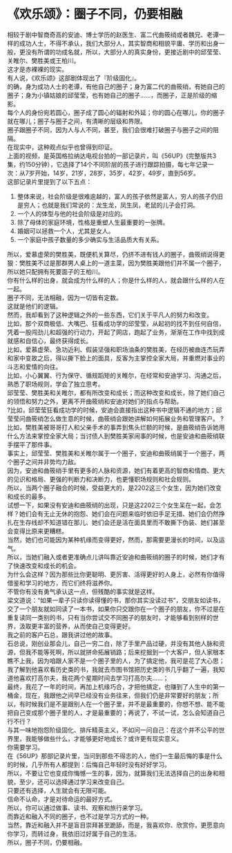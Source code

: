 # 《欢乐颂》：圈子不同，仍要相融 
  相较于剧中智商奇高的安迪、博士学历的赵医生、富二代曲筱绡或者魏兄、老谭一样的成功人士，不得不承认，我们大部分人，其实智商和相貌平庸、学历和出身一般，更没有所谓的功成名就，所以，大部分人的真实身份，更接近剧中的邱莹莹、关睢尔、樊胜美或王柏川。<br>
 这才是赤裸裸的现实。<br> 
 有人说，《欢乐颂》这部剧体现出了『阶级固化』。<br>
 的确，身为成功人士的老谭，有他自己的圈子；身为富二代的曲筱绡，有她自己的圈子；身为小镇姑娘的邱莹莹，也有她自己的圈子......，而圈子，正是阶级的缩影。<br>
 每个人的身份宛若圆心，圈子成了圆心的辐射和外延；你的圆心在哪儿，你的圈子就在哪儿；圈子与圈子之间，有清晰的层级和界限。<br>
 圈子跟圈子不同，因为人与人不同，甚至，我们会很难打破圈子与圈子之间的阻隔。<br>
 在现实中，这种观点似乎也曾得到印证。 <br>
 上面的视频，是英国格拉纳达电视台拍的一部记录片，叫《56UP》(完整版共3集，约150分钟），它选择了14个不同阶层的孩子进行跟踪拍摄，每七年记录一次：从7岁开始，14岁，21岁，28岁，35岁，42岁，49岁，直到56岁。<br>
 这部记录片里提到了以下五点：<br>
 1. 整体来说，社会阶级是很难逾越的，富人的孩子依然是富人，穷人的孩子仍旧是穷人；也就是我们常说的：龙生龙，凤生凤，老鼠的儿子会打洞。<br>
 2. 一个人的体型与他的社会阶级是对应的。<br>
 3. 除了母体的家庭环境，性格是重塑人生最重要的一张牌。<br>
 4. 婚姻可以拯救一个人，尤其是女人。<br>
 5. 一个家庭中孩子数量的多少确实与生活品质大有关系。<br>
   
 所以，爱慕虚荣的樊胜美，既便机关算尽，仍挤不进有钱人的圈子，曲筱绡说得更狠：樊胜美不过是那群男人桌上的一道主菜，因为樊胜美跟他们并不属一个圈子，所以她只配拥有死要面子的王柏川。<br>
 你有什么样的出身，就会成为什么样的人；你是什么样的人，就会跟什么样的人在一起。<br>
 圈子不同，无法相融，因为一切皆有定数。<br>
 这就是他们的逻辑。<br>
 然而，我却看到了这种逻辑之外的一些东西，它们关于平凡人的努力和改变。<br>
 比如，那个双商极低、大嘴巴、狂看成功学的邱莹莹，从起初的找不到任何自信，凭着一股闯劲儿和超强的行动力，开起了网店，跑起了业务，渐渐在工作中找到成就感和自信心，最终获得成长。<br>
 比如，爱慕虚荣、急功近利、假装坚强和职场油条的樊胜美，在经历被曲连杰玩弄和家中变故之后，得以撕下脸上的面具，反客为主掌控全家大局，并重燃对事业的斗志和爱情的向往。<br>
 比如，小心翼翼、行为保守、循规蹈矩的关睢尔，在经常和安迪学习、沟通之后，熟悉了职场规则，学会了独立思考。<br>
 邱莹莹、樊胜美和关睢尔，都有所改变和成长；而这种改变和成长，除了她们自己的领悟和努力之外，更离不开曲筱绡和安迪对她们的指点与帮助。<br>
 ?比如，邱莹莹狂看成功学的时候，安迪会直接指出这种书中逻辑不通的地方；邱莹莹问曲筱绡怎么做生意的时候，曲筱绡会跟她讲解如何拓展业务和管理客户。
 ?比如，樊胜美被哥哥打人和父亲手术的事弄到焦头烂额的时候，是曲筱绡告诉她用什么方法来掌控全家大局；当讨债人到樊胜美家闹事的时候，也是安迪和曲筱绡联手摆平了那件事。<br>
 事实上，邱莹莹、樊胜美和关睢尔属于一个圈子，安迪和曲筱绡属于一个圈子，两个圈子之间并非势均力敌。<br>
 因为，安迪和曲筱绡手里有更多的人脉和资源，她们有着更高的智商和情商、更大的见识和格局、更强的判断力和决断力，也更懂职场规则和社会规则。<br>
 所以，当两个圈子融合的时候，受益更大的，是2202这三个女生，因为她们改变和成长的最多。<br>
 试想一下，如果没有安迪和曲筱绡的出现，只是这2202三个女生呆在一起，会怎样？她们会有无止无休的抱怨、她们会在问题来临时依旧手足无措、她们会仍然挣扎在生存线却不知道错在那儿、她们会还是活在面具里而不敢撕下伪装、她们甚至会变得比原来更糟糕。<br>
 当然，她们也可能因为某种机缘而变得更好，然而，那需要更漫长的时间，以及运气。<br>
 所以，当她们融入或者更准确点儿讲叫靠近安迪和曲筱绡的圈子的时候，她们才有了快速改变和成长的机会。<br>
 为什么会这样？因为那些比你更聪明、更厉害、活得更好的人身上，必然有你值得借鉴和学习的地方，而它们终将滋养你。<br>
 不管你有没有勇气承认这一点，但残酷的事实就是这样。<br>
 梁文道说：“如果一辈子只读你读得懂的书，那你其实没读过书”，交朋友如读书，交了一个朋友就如同读了一本书，如果你只交跟你在一个圈子的朋友，你不过是在重复读同一类别的书，只有当你尝试交不同圈子的朋友时，才能够看到别样的世界，汲取更丰富的营养，从而使自己变得更好。<br>
 我之前的客户石总，跟我讲过他的故事。<br>
 石总说，刚创业那会儿，自己一穷二白，除了手里产品过硬，并没有其他人脉和资源，但我不能等死啊，所以就拼命拓展销路；后来挖掘到一个大客户，但人家根本瞧不上我，因为咱跟人家不是一个圈子里的人，为了搞定他，我可是花了大心思；我了解到他喜欢看历史类的书，我就去市图书馆把历史类的书几乎翻了一遍，我知道他喜欢打高尔夫，我花两个星期时间去学习打高尔夫......；<br>
 最终，我花了一年的时间，再加上机缘巧合，才把他搞定，也赚到了人生中的第一桶金，现在，我跟他之间早已经没有业务往来，但我们仍是非常要好的朋友；所以，有时候我们是不是跟别人在一个圈子里，并不是最重要的，你想不想、能不能把自己变成那个圈子里的人，才是最重要的；再说了，不试一试，怎么会知道自己行不行？<br>
 与其一味地抱怨阶级固化、排斥精英主义，不如问一问自己：在这个并不公平的世界里，我能够做些什么，才能够更好地成长？或许更有现实意义。<br>
 你需要学习。<br>
 在《56UP》那部记录片里，当问到那些不得志的人，他们一生最后悔的事是什么的时候，几乎所有人都提到：后悔自己年轻时没有好好学习。<br>
 所以，不要让它也变成你悔憾一生的事，因为，就算我们无法选择自己的出身和相貌，至少，还可以选择通过学习来改变自己。<br>
 只要还有选择，人生就会有无限可能。<br>
 信命不认命，才是对待命运的最好方式。<br>
 所以，你可以通过做事、读书、观察和旅行来学习。<br>
 而靠近和融入不同的圈子，也不过是学习方式的一种。<br>
 当然，靠近和融入并不是盲目崇拜甚至跪舔，而是，我喜欢你、欣赏你，更愿意向你学习，而转过身，我依旧过好属于自己的生活。<br>
 所以，圈子不同，仍要相融。<br>
 